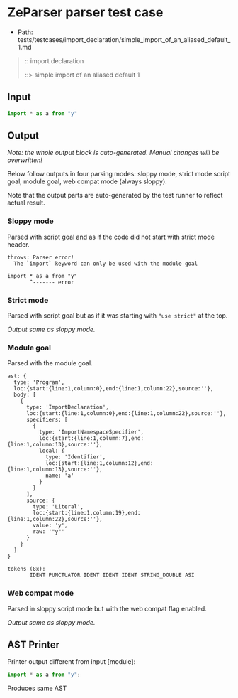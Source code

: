 # ZeParser parser test case

- Path: tests/testcases/import_declaration/simple_import_of_an_aliased_default_1.md

> :: import declaration
>
> ::> simple import of an aliased default 1

## Input

`````js
import * as a from "y"
`````

## Output

_Note: the whole output block is auto-generated. Manual changes will be overwritten!_

Below follow outputs in four parsing modes: sloppy mode, strict mode script goal, module goal, web compat mode (always sloppy).

Note that the output parts are auto-generated by the test runner to reflect actual result.

### Sloppy mode

Parsed with script goal and as if the code did not start with strict mode header.

`````
throws: Parser error!
  The `import` keyword can only be used with the module goal

import * as a from "y"
       ^------- error
`````

### Strict mode

Parsed with script goal but as if it was starting with `"use strict"` at the top.

_Output same as sloppy mode._

### Module goal

Parsed with the module goal.

`````
ast: {
  type: 'Program',
  loc:{start:{line:1,column:0},end:{line:1,column:22},source:''},
  body: [
    {
      type: 'ImportDeclaration',
      loc:{start:{line:1,column:0},end:{line:1,column:22},source:''},
      specifiers: [
        {
          type: 'ImportNamespaceSpecifier',
          loc:{start:{line:1,column:7},end:{line:1,column:13},source:''},
          local: {
            type: 'Identifier',
            loc:{start:{line:1,column:12},end:{line:1,column:13},source:''},
            name: 'a'
          }
        }
      ],
      source: {
        type: 'Literal',
        loc:{start:{line:1,column:19},end:{line:1,column:22},source:''},
        value: 'y',
        raw: '"y"'
      }
    }
  ]
}

tokens (8x):
       IDENT PUNCTUATOR IDENT IDENT IDENT STRING_DOUBLE ASI
`````


### Web compat mode

Parsed in sloppy script mode but with the web compat flag enabled.

_Output same as sloppy mode._

## AST Printer

Printer output different from input [module]:

````js
import * as a from "y";
````

Produces same AST
